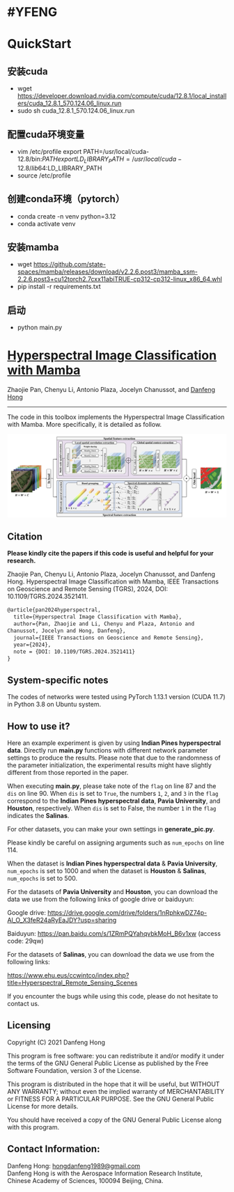 # #YFENG
# QuickStart

## 安装cuda
- wget https://developer.download.nvidia.com/compute/cuda/12.8.1/local_installers/cuda_12.8.1_570.124.06_linux.run
- sudo sh cuda_12.8.1_570.124.06_linux.run

## 配置cuda环境变量
- vim /etc/profile
export PATH=/usr/local/cuda-12.8/bin:$PATH
export LD_LIBRARY_PATH=/usr/local/cuda-12.8/lib64:$LD_LIBRARY_PATH
- source /etc/profile

## 创建conda环境（pytorch）
- conda create -n venv python=3.12
- conda activate venv

## 安装mamba
- wget https://github.com/state-spaces/mamba/releases/download/v2.2.6.post3/mamba_ssm-2.2.6.post3+cu12torch2.7cxx11abiTRUE-cp312-cp312-linux_x86_64.whl
- pip install -r requirements.txt

## 启动
- python main.py


# [Hyperspectral Image Classification with Mamba](https://ieeexplore.ieee.org/document/10812905)

Zhaojie Pan, Chenyu Li, Antonio Plaza, Jocelyn Chanussot, and [Danfeng Hong](https://sites.google.com/view/danfeng-hong)

___________

The code in this toolbox implements the Hyperspectral Image Classification with Mamba. More specifically, it is detailed as follow.

![alt text](./MambaLG.png)

Citation
---------------------

**Please kindly cite the papers if this code is useful and helpful for your research.**

Zhaojie Pan, Chenyu Li, Antonio Plaza, Jocelyn Chanussot, and Danfeng Hong. Hyperspectral Image Classification with Mamba, IEEE Transactions on Geoscience and Remote Sensing (TGRS), 2024, DOI: 10.1109/TGRS.2024.3521411.

    @article{pan2024hyperspectral,
      title={Hyperspectral Image Classification with Mamba},
      author={Pan, Zhaojie and Li, Chenyu and Plaza, Antonio and Chanussot, Jocelyn and Hong, Danfeng},
      journal={IEEE Transactions on Geoscience and Remote Sensing}, 
      year={2024},
      note = {DOI: 10.1109/TGRS.2024.3521411}
    }
    
System-specific notes
---------------------
The codes of networks were tested using PyTorch 1.13.1 version (CUDA 11.7) in Python 3.8 on Ubuntu system.

How to use it?
---------------------
Here an example experiment is given by using **Indian Pines hyperspectral data**. Directly run **main.py** functions with different network parameter settings to produce the results. Please note that due to the randomness of the parameter initialization, the experimental results might have slightly different from those reported in the paper.

When executing **main.py**, please take note of the `flag` on line 87 and the `dis` on line 90. When `dis` is set to `True`, the numbers `1`, `2`, and `3` in the `flag` correspond to the **Indian Pines hyperspectral data**, **Pavia University**, and **Houston**, respectively. When `dis` is set to False, the number `1` in the `flag` indicates the **Salinas**.

For other datasets, you can make your own settings in **generate_pic.py**.

Please kindly be careful on assigning arguments such as `num_epochs` on line 114. 

When the dataset is **Indian Pines hyperspectral data** & **Pavia University**, `num_epochs` is set to 1000 and when the dataset is **Houston** & **Salinas**, `num_epochs` is set to 500.

For the datasets of **Pavia University** and **Houston**, you can download the data we use from the following links of google drive or baiduyun:

Google drive: https://drive.google.com/drive/folders/1nRphkwDZ74p-Al_O_X3feR24aRyEaJDY?usp=sharing

Baiduyun: https://pan.baidu.com/s/1ZRmPQYahqvbkMoH_B6v1xw (access code: 29qw)

For the datasets of **Salinas**, you can download the data we use from the following links:

https://www.ehu.eus/ccwintco/index.php?title=Hyperspectral_Remote_Sensing_Scenes

If you encounter the bugs while using this code, please do not hesitate to contact us.

Licensing
---------

Copyright (C) 2021 Danfeng Hong

This program is free software: you can redistribute it and/or modify it under the terms of the GNU General Public License as published by the Free Software Foundation, version 3 of the License.

This program is distributed in the hope that it will be useful, but WITHOUT ANY WARRANTY; without even the implied warranty of MERCHANTABILITY or FITNESS FOR A PARTICULAR PURPOSE. See the GNU General Public License for more details.

You should have received a copy of the GNU General Public License along with this program.

Contact Information:
--------------------

Danfeng Hong: hongdanfeng1989@gmail.com<br>
Danfeng Hong is with the Aerospace Information Research Institute, Chinese Academy of Sciences, 100094 Beijing, China. 

